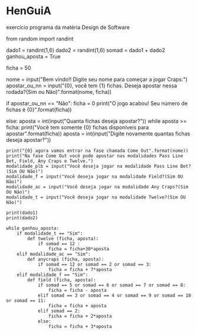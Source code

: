 # HenGuiA
exercício programa da matéria Design de Software 

from random import randint

dado1 = randint(1,6)
dado2 = randint(1,6)
somad = dado1 + dado2
ganhou_aposta = True

ficha = 50

nome = input("Bem vindo!! Digite seu nome para começar a jogar Craps:")
apostar_ou_nn = input("{0}, você tem {1} fichas. Deseja apostar nessa rodada?(Sim ou Não)".format(nome, ficha))

if apostar_ou_nn == "Não":
    ficha = 0
    print("O jogo acabou! Seu número de fichas é {0}".format(ficha))

else:
    aposta = int(input("Quanta fichas deseja apostar?"))
    while aposta >= ficha:
        print("Você tem somente {0} fichas disponíveis para apostar".format(ficha))
        aposta = int(input("Digite novamente quantas fichas deseja apostar?"))

    
    print("{0} agora vamos entrar na fase chamada Come Out".format(nome))
    print("Na fase Come Out você pode apostar nas modalidades Pass Line Bet, Field, Any Craps e Twelve.")
    modalidade_plb = input("Você deseja jogar na modalidade Pass Line Bet?(Sim OU Não)")
    modalidade_f = input("Você deseja jogar na modalidade Field?(Sim OU Não)")
    modalidade_ac = input("Você deseja jogar na modalidade Any Craps?(Sim OU Não)")
    modalidade_t = input("Você deseja jogar na modalidade Twelve?(Sim OU Não)")

    print(dado1)
    print(dado2)

    while ganhou_aposta:
        if modalidade_t == "Sim":
            def twelve (ficha, aposta):
                if somad == 12 : 
                    ficha = ficha+30*aposta
        elif modalidade_ac == "Sim":
            def anycraps (ficha, aposta):
                if somad == 12 or somad == 2 or somad == 3:
                    ficha = ficha + 7*aposta 
        elif modalidade_f == "Sim":
            def field (ficha, aposta):
                if somad == 5 or somad == 6 or somad == 7 or somad == 8:
                    ficha = ficha - aposta
                elif somad == 3 or somad == 4 or somad == 9 or somad == 10 or somad == 11:
                    ficha = ficha + aposta
                elif somad == 2:
                    ficha = ficha + 2*aposta
                else:
                    ficha = ficha + 3*aposta